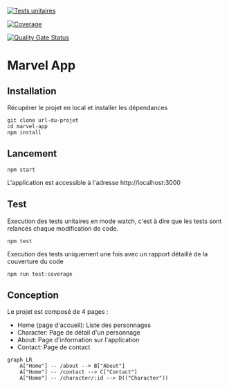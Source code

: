 [![Tests unitaires](https://github.com/Eliott7179/marvel-app/actions/workflows/unit-tests.yml/badge.svg)](https://github.com/Eliott7179/marvel-app)

[![Coverage](https://sonarcloud.io/api/project_badges/measure?project=Eliott7179_html-to-app&metric=coverage)](https://sonarcloud.io/summary/new_code?id=Eliott7179_html-to-app)

[![Quality Gate Status](https://sonarcloud.io/api/project_badges/measure?project=Eliott7179_html-to-app&metric=alert_status)](https://sonarcloud.io/summary/new_code?id=Eliott7179_html-to-app)

# Marvel App

## Installation
Récupérer le projet en local et installer les dépendances
```mermaid
git clone url-du-projet
cd marvel-app
npm install
```
## Lancement

```mermaid
npm start
```

L'application est accessible à l'adresse http://localhost:3000

## Test

Execution des tests unitaires en mode watch, c'est à dire que les tests sont relancés chaque modification de code.

```mermaid
npm test
```

Execution des tests uniquement une fois avec un rapport détaillé de la couverture du code

```mermaid
npm run test:coverage
```

## Conception

Le projet est composé de 4 pages :
- Home (page d'accueil): Liste des personnages 
- Character: Page de détail d'un personnage
- About: Page d'information sur l'application
- Contact: Page de contact

```mermaid
graph LR
    A["Home"] -- /about --> B["About"]
    A["Home"] -- /contact --> C["Contact"]
    A["Home"] -- /character/:id --> D(("Character"))
```   
